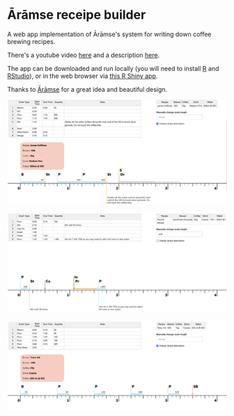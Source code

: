 # Ārāmse receipe builder 

A web app implementation of Ārāmse's system for writing down coffee brewing recipes. 

There's a youtube video [here](https://www.youtube.com/watch?v=FbJ7KlW24kU) and a description [here](https://aramse.coffee/recipe/).

The app can be downloaded and run locally (you will need to install [R](https://cran.r-project.org/) and [RStudio](https://www.rstudio.com/products/rstudio/download/#download)), or in the web browser via [this R Shiny app](http://aramse.krukar.eu/).

Thanks to [Ārāmse](https://aramse.coffee/) for a great idea and beautiful design.


![Example1](docs/1.png)


![Example2](docs/2.png)


![Example3](docs/3.png)
